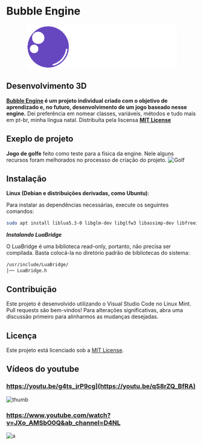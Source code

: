 # Bubble Engine
<p align="center">
  <a href="https://d4nielstone.github.io/bubble_engine">
    <img src="becommons/include/assets/imagems/banner.png" width="400" alt="Godot Engine logo">
  </a>
</p>

## Desenvolvimento 3D

**[Bubble Engine](https://d4nielstone.github.io/bubble_engine) é um projeto individual criado com o objetivo de aprendizado e, no futuro, desenvolvimento de um jogo baseado nesse engine.** Dei preferência em nomear classes, variáveis, métodos e tudo mais em pt-br, minha língua natal. 
Distribuíta pela liscensa **[MIT License](https://choosealicense.com/licenses/mit/)**

## Exeplo de projeto
**Jogo de golfe** feito como teste para a física da engine. Nele alguns recursos foram melhorados no processso de criação do projeto.
![Golf](https://github.com/user-attachments/assets/65968911-e9cd-44c7-868b-81286b40889d)

## Instalação

**Linux (Debian e distribuições derivadas, como Ubuntu)**:

Para instalar as dependências necessárias, execute os seguintes comandos:

```bash
sudo apt install liblua5.3-0 libglm-dev libglfw3 libassimp-dev libfreeimage-dev rapidjson-dev libbullet-dev libfreetype6-dev
```

***Instalando LuaBridge***

O LuaBridge é uma biblioteca read-only, portanto, não precisa ser compilada. Basta colocá-la no diretório padrão de bibliotecas do sistema:

```plaintext
/usr/include/LuaBridge/
│── LuaBridge.h
```

## Contribuição

Este projeto é desenvolvido utilizando o Visual Studio Code no Linux Mint. Pull requests são bem-vindos! Para alterações significativas, abra uma discussão primeiro para alinharmos as mudanças desejadas.

## Licença

Este projeto está licenciado sob a [MIT License](https://choosealicense.com/licenses/mit/).

## Vídeos do youtube
### https://youtu.be/g4ts_jrP9cg](https://youtu.be/qS8rZQ_BfRA)
![thumb](https://github.com/user-attachments/assets/fc9f3c5e-1919-4099-8339-774a22db1503)
### https://www.youtube.com/watch?v=JXo_AMSbO0Q&ab_channel=D4NL
![a](https://github.com/user-attachments/assets/ddf1fab5-8873-43de-83e6-da597637dba0)
